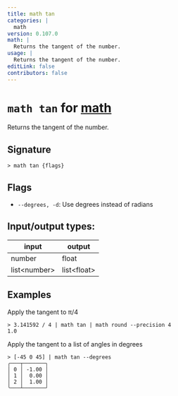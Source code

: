 ```yaml
---
title: math tan
categories: |
  math
version: 0.107.0
math: |
  Returns the tangent of the number.
usage: |
  Returns the tangent of the number.
editLink: false
contributors: false
---
```

<!-- This file is automatically generated. Please edit the command in https://github.com/nushell/nushell instead. -->

# `math tan` for [math](/commands/categories/math.md)

<div class='command-title'>Returns the tangent of the number.</div>

## Signature

```> math tan {flags} ```

## Flags

 -  `--degrees, -d`: Use degrees instead of radians


## Input/output types:

| input        | output      |
| ------------ | ----------- |
| number       | float       |
| list&lt;number&gt; | list&lt;float&gt; |
## Examples

Apply the tangent to π/4
```nu
> 3.141592 / 4 | math tan | math round --precision 4
1.0
```

Apply the tangent to a list of angles in degrees
```nu
> [-45 0 45] | math tan --degrees
╭───┬───────╮
│ 0 │ -1.00 │
│ 1 │  0.00 │
│ 2 │  1.00 │
╰───┴───────╯

```
